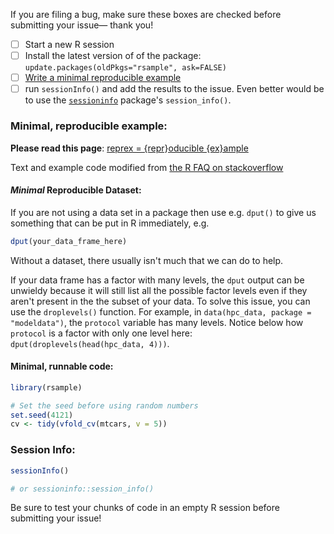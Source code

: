If you are filing a bug, make sure these boxes are checked before submitting your issue— thank you!

- [ ] Start a new R session
- [ ] Install the latest version of of the package: `update.packages(oldPkgs="rsample", ask=FALSE)`
- [ ] [Write a minimal reproducible example](http://stackoverflow.com/a/5963610)
- [ ] run `sessionInfo()` and add the results to the issue. Even better would be to use the [`sessioninfo`](https://github.com/r-lib/sessioninfo) package's `session_info()`.  

### Minimal, reproducible example:

__Please read this page__: [reprex = {repr}oducible {ex}ample](https://github.com/jennybc/reprex#what-is-a-reprex) 

Text and example code modified from [the R FAQ on stackoverflow](http://stackoverflow.com/a/5963610)

#### _Minimal_ Reproducible Dataset:

If you are not using a data set in a package then use e.g. `dput()` to give us something that can be put in R immediately, e.g. 

```r
dput(your_data_frame_here)
```

Without a dataset, there usually isn't much that we can do to help. 

If your data frame has a factor with many levels, the `dput` output can be unwieldy because it will still list all the possible factor levels even if they aren't present in the the subset of your data. To solve this issue, you can use the `droplevels()` function. For example, in `data(hpc_data, package = "modeldata")`, the `protocol` variable has many levels. Notice below how `protocol` is a factor with only one level here: `dput(droplevels(head(hpc_data, 4)))`.

#### Minimal, runnable code:

```r
library(rsample)

# Set the seed before using random numbers
set.seed(4121)
cv <- tidy(vfold_cv(mtcars, v = 5)) 
```

### Session Info:

```r
sessionInfo()

# or sessioninfo::session_info()

```

Be sure to test your chunks of code in an empty R session before submitting your issue!
